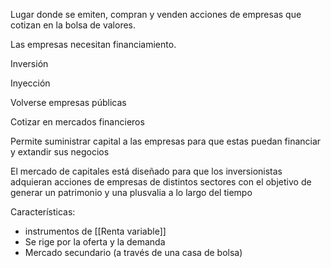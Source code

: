 Lugar donde se emiten, compran y venden acciones de empresas que cotizan en la bolsa de valores. 

Las empresas necesitan financiamiento.

Inversión

Inyección 

Volverse empresas públicas

Cotizar en mercados financieros

Permite suministrar capital a las empresas para que estas puedan financiar y extandir sus negocios 

El mercado de capitales está diseñado para que los inversionistas adquieran acciones de empresas de distintos sectores con el objetivo de generar un patrimonio y una plusvalia a lo largo del tiempo

Características: 

* instrumentos de [[Renta variable]] 
* Se rige por la oferta y la demanda 
* Mercado secundario (a través de una casa de bolsa)